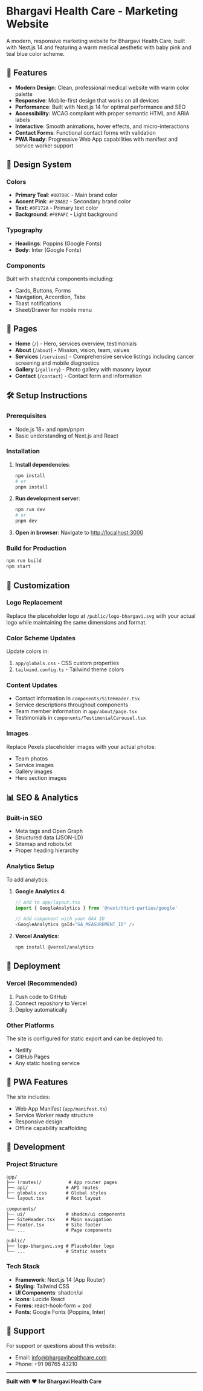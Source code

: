 # Bhargavi Health Care - Marketing Website

A modern, responsive marketing website for Bhargavi Health Care, built with Next.js 14 and featuring a warm medical aesthetic with baby pink and teal blue color scheme.

## 🚀 Features

- **Modern Design**: Clean, professional medical website with warm color palette
- **Responsive**: Mobile-first design that works on all devices
- **Performance**: Built with Next.js 14 for optimal performance and SEO
- **Accessibility**: WCAG compliant with proper semantic HTML and ARIA labels
- **Interactive**: Smooth animations, hover effects, and micro-interactions
- **Contact Forms**: Functional contact forms with validation
- **PWA Ready**: Progressive Web App capabilities with manifest and service worker support

## 🎨 Design System

### Colors
- **Primary Teal**: `#007D8C` - Main brand color
- **Accent Pink**: `#F28AB2` - Secondary brand color
- **Text**: `#0F172A` - Primary text color
- **Background**: `#F8FAFC` - Light background

### Typography
- **Headings**: Poppins (Google Fonts)
- **Body**: Inter (Google Fonts)

### Components
Built with shadcn/ui components including:
- Cards, Buttons, Forms
- Navigation, Accordion, Tabs
- Toast notifications
- Sheet/Drawer for mobile menu

## 📱 Pages

- **Home** (`/`) - Hero, services overview, testimonials
- **About** (`/about`) - Mission, vision, team, values
- **Services** (`/services`) - Comprehensive service listings including cancer screening and mobile diagnostics
- **Gallery** (`/gallery`) - Photo gallery with masonry layout
- **Contact** (`/contact`) - Contact form and information

## 🛠️ Setup Instructions

### Prerequisites
- Node.js 18+ and npm/pnpm
- Basic understanding of Next.js and React

### Installation

1. **Install dependencies**:
   ```bash
   npm install
   # or
   pnpm install
   ```

2. **Run development server**:
   ```bash
   npm run dev
   # or
   pnpm dev
   ```

3. **Open in browser**:
   Navigate to [http://localhost:3000](http://localhost:3000)

### Build for Production

```bash
npm run build
npm start
```

## 🎯 Customization

### Logo Replacement
Replace the placeholder logo at `/public/logo-bhargavi.svg` with your actual logo while maintaining the same dimensions and format.

### Color Scheme Updates
Update colors in:
1. `app/globals.css` - CSS custom properties
2. `tailwind.config.ts` - Tailwind theme colors

### Content Updates
- Contact information in `components/SiteHeader.tsx`
- Service descriptions throughout components
- Team member information in `app/about/page.tsx`
- Testimonials in `components/TestimonialCarousel.tsx`

### Images
Replace Pexels placeholder images with your actual photos:
- Team photos
- Service images
- Gallery images
- Hero section images

## 📊 SEO & Analytics

### Built-in SEO
- Meta tags and Open Graph
- Structured data (JSON-LD)
- Sitemap and robots.txt
- Proper heading hierarchy

### Analytics Setup
To add analytics:

1. **Google Analytics 4**:
   ```javascript
   // Add to app/layout.tsx
   import { GoogleAnalytics } from '@next/third-parties/google'
   
   // Add component with your GA4 ID
   <GoogleAnalytics gaId="GA_MEASUREMENT_ID" />
   ```

2. **Vercel Analytics**:
   ```bash
   npm install @vercel/analytics
   ```

## 🚀 Deployment

### Vercel (Recommended)
1. Push code to GitHub
2. Connect repository to Vercel
3. Deploy automatically

### Other Platforms
The site is configured for static export and can be deployed to:
- Netlify
- GitHub Pages
- Any static hosting service

## 📱 PWA Features

The site includes:
- Web App Manifest (`app/manifest.ts`)
- Service Worker ready structure
- Responsive design
- Offline capability scaffolding

## 🔧 Development

### Project Structure
```
app/
├── (routes)/          # App router pages
├── api/              # API routes
├── globals.css       # Global styles
└── layout.tsx        # Root layout

components/
├── ui/               # shadcn/ui components
├── SiteHeader.tsx    # Main navigation
├── Footer.tsx        # Site footer
└── ...               # Page components

public/
├── logo-bhargavi.svg # Placeholder logo
└── ...               # Static assets
```

### Tech Stack
- **Framework**: Next.js 14 (App Router)
- **Styling**: Tailwind CSS
- **UI Components**: shadcn/ui
- **Icons**: Lucide React
- **Forms**: react-hook-form + zod
- **Fonts**: Google Fonts (Poppins, Inter)

## 🤝 Support

For support or questions about this website:
- Email: info@bhargavihealthcare.com
- Phone: +91 98765 43210

---

**Built with ❤️ for Bhargavi Health Care**